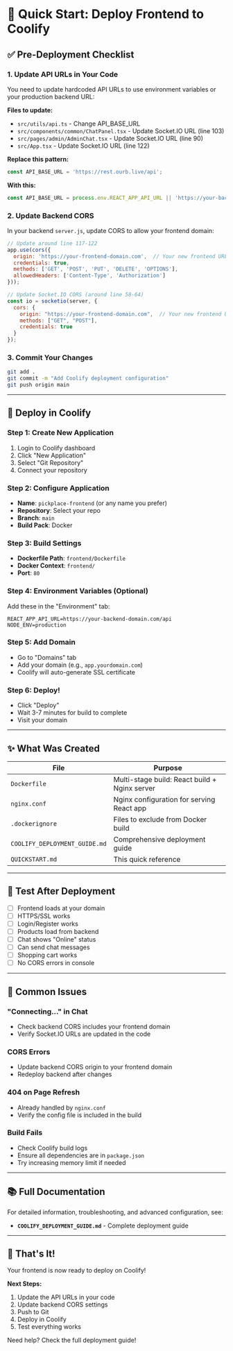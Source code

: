 # 🚀 Quick Start: Deploy Frontend to Coolify

## ✅ Pre-Deployment Checklist

### 1. Update API URLs in Your Code

You need to update hardcoded API URLs to use environment variables or your production backend URL:

**Files to update:**

- `src/utils/api.ts` - Change API_BASE_URL
- `src/components/common/ChatPanel.tsx` - Update Socket.IO URL (line 103)
- `src/pages/admin/AdminChat.tsx` - Update Socket.IO URL (line 90)
- `src/App.tsx` - Update Socket.IO URL (line 122)

**Replace this pattern:**
```typescript
const API_BASE_URL = 'https://rest.ourb.live/api';
```

**With this:**
```typescript
const API_BASE_URL = process.env.REACT_APP_API_URL || 'https://your-backend-domain.com/api';
```

### 2. Update Backend CORS

In your backend `server.js`, update CORS to allow your frontend domain:

```javascript
// Update around line 117-122
app.use(cors({
  origin: 'https://your-frontend-domain.com',  // Your new frontend URL
  credentials: true,
  methods: ['GET', 'POST', 'PUT', 'DELETE', 'OPTIONS'],
  allowedHeaders: ['Content-Type', 'Authorization']
}));

// Update Socket.IO CORS (around line 58-64)
const io = socketio(server, {
  cors: {
    origin: "https://your-frontend-domain.com",  // Your new frontend URL
    methods: ["GET", "POST"],
    credentials: true
  }
});
```

### 3. Commit Your Changes

```bash
git add .
git commit -m "Add Coolify deployment configuration"
git push origin main
```

---

## 🎯 Deploy in Coolify

### Step 1: Create New Application

1. Login to Coolify dashboard
2. Click "New Application"
3. Select "Git Repository"
4. Connect your repository

### Step 2: Configure Application

- **Name**: `pickplace-frontend` (or any name you prefer)
- **Repository**: Select your repo
- **Branch**: `main`
- **Build Pack**: Docker

### Step 3: Build Settings

- **Dockerfile Path**: `frontend/Dockerfile`
- **Docker Context**: `frontend/`
- **Port**: `80`

### Step 4: Environment Variables (Optional)

Add these in the "Environment" tab:

```env
REACT_APP_API_URL=https://your-backend-domain.com/api
NODE_ENV=production
```

### Step 5: Add Domain

- Go to "Domains" tab
- Add your domain (e.g., `app.yourdomain.com`)
- Coolify will auto-generate SSL certificate

### Step 6: Deploy!

- Click "Deploy"
- Wait 3-7 minutes for build to complete
- Visit your domain

---

## ✨ What Was Created

| File | Purpose |
|------|---------|
| `Dockerfile` | Multi-stage build: React build + Nginx server |
| `nginx.conf` | Nginx configuration for serving React app |
| `.dockerignore` | Files to exclude from Docker build |
| `COOLIFY_DEPLOYMENT_GUIDE.md` | Comprehensive deployment guide |
| `QUICKSTART.md` | This quick reference |

---

## 🧪 Test After Deployment

- [ ] Frontend loads at your domain
- [ ] HTTPS/SSL works
- [ ] Login/Register works
- [ ] Products load from backend
- [ ] Chat shows "Online" status
- [ ] Can send chat messages
- [ ] Shopping cart works
- [ ] No CORS errors in console

---

## 🔧 Common Issues

### "Connecting..." in Chat
- Check backend CORS includes your frontend domain
- Verify Socket.IO URLs are updated in the code

### CORS Errors
- Update backend CORS origin to your frontend domain
- Redeploy backend after changes

### 404 on Page Refresh
- Already handled by `nginx.conf`
- Verify the config file is included in the build

### Build Fails
- Check Coolify build logs
- Ensure all dependencies are in `package.json`
- Try increasing memory limit if needed

---

## 📚 Full Documentation

For detailed information, troubleshooting, and advanced configuration, see:
- **`COOLIFY_DEPLOYMENT_GUIDE.md`** - Complete deployment guide

---

## 🎉 That's It!

Your frontend is now ready to deploy on Coolify!

**Next Steps:**
1. Update the API URLs in your code
2. Update backend CORS settings
3. Push to Git
4. Deploy in Coolify
5. Test everything works

Need help? Check the full deployment guide!

